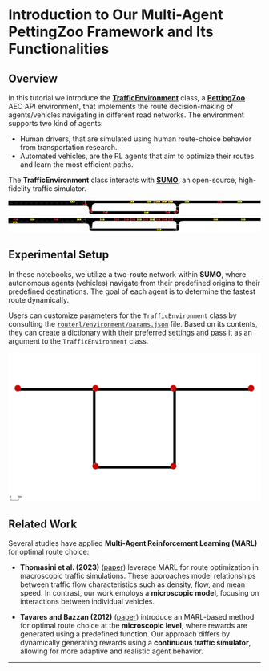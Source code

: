 # **Introduction to Our Multi-Agent PettingZoo Framework and Its Functionalities**  

## Overview  

In this tutorial we introduce the [**TrafficEnvironment**](https://github.com/COeXISTENCE-PROJECT/RouteRL/blob/main/routerl/environment/environment.py) class, a [**PettingZoo**](https://pettingzoo.farama.org/index.html) AEC API environment, that implements the route decision-making of agents/vehicles navigating in different road networks. The environment supports two kind of agents: 
- Human drivers, that are simulated using human route-choice behavior from transportation research.
- Automated vehicles, are the RL agents that aim to optimize their routes and learn the most efficient paths.

The **TrafficEnvironment** class interacts with [**SUMO**](https://eclipse.dev/sumo/), an open-source, high-fidelity traffic simulator.  

<p align="center">
  <img src="../_static/two_route_net_1.png" alt="Two-route network" />
  <img src="../_static/two_route_net_1_2.png" alt="Two-route network" />
</p>  

## **Experimental Setup**  

In these notebooks, we utilize a two-route network within **SUMO**, where autonomous agents (vehicles) navigate from their predefined origins to their predefined destinations. The goal of each agent is to determine the fastest route dynamically.  

Users can customize parameters for the `TrafficEnvironment` class by consulting the [`routerl/environment/params.json`](https://github.com/COeXISTENCE-PROJECT/RouteRL/blob/4f4bc0a90d821e95b7193b00c93d6aaf10b34f41/routerl/environment/params.json) file. Based on its contents, they can create a dictionary with their preferred settings and pass it as an argument to the `TrafficEnvironment` class.

<p align="center">
  <img src="../_static/two_route_yield.png" alt="Two-route network with yielding" />
</p>  

## **Related Work**  

Several studies have applied **Multi-Agent Reinforcement Learning (MARL)** for optimal route choice:  

- **Thomasini et al. (2023)** ([paper](https://alaworkshop2023.github.io/papers/ALA2023_paper_69.pdf)) leverage MARL for route optimization in macroscopic traffic simulations. These approaches model relationships between traffic flow characteristics such as density, flow, and mean speed. In contrast, our work employs a **microscopic model**, focusing on interactions between individual vehicles.  

- **Tavares and Bazzan (2012)** ([paper](https://www.researchgate.net/publication/235219033_Reinforcement_learning_for_route_choice_in_an_abstract_traffic_scenario)) introduce an MARL-based method for optimal route choice at the **microscopic level**, where rewards are generated using a predefined function. Our approach differs by dynamically generating rewards using a **continuous traffic simulator**, allowing for more adaptive and realistic agent behavior.  

---
